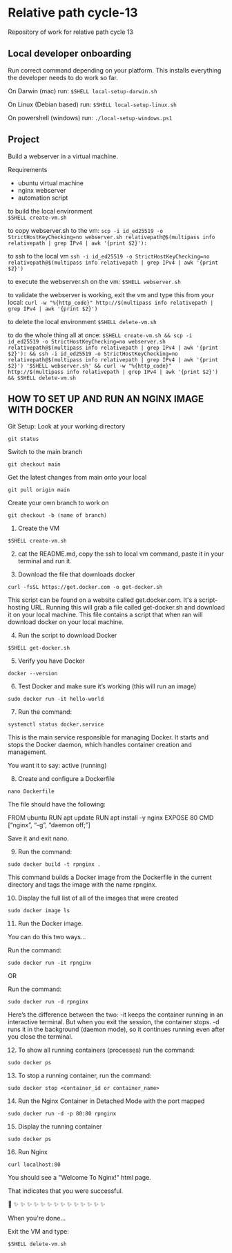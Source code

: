 # Relative path cycle-13

Repository of work for relative path cycle 13

## Local developer onboarding

Run correct command depending on your platform. 
This installs everything the developer needs to do work so far.

On Darwin (mac) run: 
`$SHELL local-setup-darwin.sh`

On Linux (Debian based) run:
`$SHELL local-setup-linux.sh`

On powershell (windows) run:
`./local-setup-windows.ps1`

## Project 
Build a webserver in a virtual machine.

Requirements
  * ubuntu virtual machine
  * nginx webserver
  * automation script

to build the local environment  
`$SHELL create-vm.sh`

to copy webserver.sh to the vm:
`scp -i id_ed25519 -o StrictHostKeyChecking=no webserver.sh relativepath@$(multipass info relativepath | grep IPv4 | awk '{print $2}'):`

to ssh to the local vm
`ssh -i id_ed25519 -o StrictHostKeyChecking=no relativepath@$(multipass info relativepath | grep IPv4 | awk '{print $2}')`

to execute the webserver.sh on the vm:
`$SHELL webserver.sh`

to validate the webserver is working, exit the vm and type this from your local:
`curl -w "%{http_code}" http://$(multipass info relativepath | grep IPv4 | awk '{print $2}')`

to delete the local environment 
`$SHELL delete-vm.sh`

to do the whole thing all at once:
`$SHELL create-vm.sh && scp -i id_ed25519 -o StrictHostKeyChecking=no webserver.sh relativepath@$(multipass info relativepath | grep IPv4 | awk '{print $2}'): && ssh -i id_ed25519 -o StrictHostKeyChecking=no relativepath@$(multipass info relativepath | grep IPv4 | awk '{print $2}') '$SHELL webserver.sh' && curl -w "%{http_code}" http://$(multipass info relativepath | grep IPv4 | awk '{print $2}') && $SHELL delete-vm.sh`


## HOW TO SET UP AND RUN AN NGINX IMAGE WITH DOCKER


Git Setup:
Look at your working directory
```shell
git status
```
Switch to the main branch
```shell
git checkout main
```
Get the latest changes from main onto your local
```shell
git pull origin main
```
Create your own branch to work on
```shell
git checkout -b (name of branch)
```



1. Create the VM
```shell
$SHELL create-vm.sh
```

2. cat the README.md, copy the ssh to local vm command, paste it in your terminal and 
run it.

3. Download the file that downloads docker
```shell
curl -fsSL https://get.docker.com -o get-docker.sh
```

This script can be found on a website called get.docker.com. It's a script-hosting 
URL. Running this will grab a file called get-docker.sh and download it on your local 
machine. This file contains a script that when ran will download docker on your local 
machine.

 4. Run the script to download Docker
```shell
$SHELL get-docker.sh
```

5. Verify you have Docker
```shell
docker --version
```

6. Test Docker and make sure it’s working (this will run an image)
```shell
sudo docker run -it hello-world
```

7. Run the command:
```shell
systemctl status docker.service 
```

This is the main service responsible for managing Docker. It starts and stops the 
Docker daemon, which handles container creation and management.

You want it to say: active (running)

8. Create and configure a Dockerfile
```shell
nano Dockerfile
```

The file should have the following:

FROM ubuntu
RUN apt update
RUN apt install -y nginx
EXPOSE 80
CMD [“nginx”, “-g”, “daemon off;”]

Save it and exit nano.

9. Run the command:
```shell
sudo docker build -t rpnginx .
```

This command builds a Docker image from the Dockerfile in the current directory and 
tags the image with the name rpnginx.

10. Display the full list of all of the images that were created
```shell
sudo docker image ls
```

11. Run the Docker image.

You can do this two ways...

Run the command:
```shell
sudo docker run -it rpnginx 
```

OR

Run the command:
```shell
sudo docker run -d rpnginx
```

Here’s the difference between the two:
-it keeps the container running in an interactive terminal. But when you exit the 
session, the container stops.
-d runs it in the background (daemon mode), so it continues running even after you 
close the terminal.

12. To show all running containers (processes) run the command:
```shell
sudo docker ps
```

13. To stop a running container, run the command:
```shell
sudo docker stop <container_id or container_name>
```

14. Run the  Nginx Container in Detached Mode with the port mapped
```shell
sudo docker run -d -p 80:80 rpnginx
```

15. Display the running container
```shell
sudo docker ps
```

16. Run Nginx
```shell
curl localhost:80
```

You should see a "Welcome To Nginx!" html page.

That indicates that you were successful.

🐳 ✨ ✨ ✨ ✨ ✨ ✨ ✨ ✨ ✨ ✨ ✨ ✨ ✨ ✨

When you're done...

Exit the VM and type:
```shell
$SHELL delete-vm.sh
```
